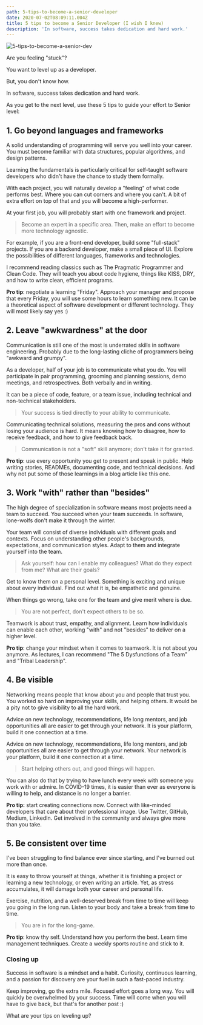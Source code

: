 ```yaml
---
path: 5-tips-to-become-a-senior-developer
date: 2020-07-02T08:09:11.004Z
title: 5 tips to become a Senior Developer (I wish I knew)
description: 'In software, success takes dedication and hard work.'
---
```

![5-tips-to-become-a-senior-dev](/assets/become_senior.png "In software, success takes dedication and hard work.")

Are you feeling "stuck"?

You want to level up as a developer.

But, you don't know how. 

In software, success takes dedication and hard work.

As you get to the next level, use these 5 tips to guide your effort to Senior level:

## 1. Go beyond languages and frameworks

A solid understanding of programming will serve you well into your career. You must become familiar with data structures, popular algorithms, and design patterns. 

Learning the fundamentals is particularly critical for self-taught software developers who didn't have the chance to study them formally.

With each project, you will naturally develop a "feeling" of what code performs best. Where you can cut corners and where you can't. A bit of extra effort on top of that and you will become a high-performer. 

At your first job, you will probably start with one framework and project.

> Become an expert in a specific area. Then, make an effort to become more technology agnostic.

For example, if you are a front-end developer, build some "full-stack" projects. If you are a backend developer, make a small piece of UI. Explore the possibilities of different languages, frameworks and technologies.

I recommend reading classics such as The Pragmatic Programmer and Clean Code. They will teach you about code hygiene, things like KISS, DRY, and how to write clean, efficient programs.

**Pro tip**: negotiate a learning "Friday". Approach your manager and propose that every Friday, you will use some hours to learn something new. It can be a theoretical aspect of software development or different technology. They will most likely say yes :)

## 2. Leave "awkwardness" at the door

Communication is still one of the most is underrated skills in software engineering. Probably due to the long-lasting cliche of programmers being "awkward and grumpy". 

As a developer, half of your job is to communicate what you do. You will participate in pair programming, grooming and planning sessions, demo meetings, and retrospectives. Both verbally and in writing.

It can be a piece of code, feature, or a team issue, including technical and non-technical stakeholders.

> Your success is tied directly to your ability to communicate.

Communicating technical solutions, measuring the pros and cons without losing your audience is hard. It means knowing how to disagree, how to receive feedback, and how to give feedback back. 

> Communication is not a "soft" skill anymore; don't take it for granted.

**Pro tip**: use every opportunity you get to present and speak in public. Help writing stories, READMEs, documenting code, and technical decisions. And why not put some of those learnings in a blog article like this one.

## 3. Work "with" rather than "besides"

The high degree of specialization in software means most projects need a team to succeed. You succeed when your team succeeds. In software, lone-wolfs don't make it through the winter.

Your team will consist of diverse individuals with different goals and contexts. Focus on understanding other people's backgrounds, expectations, and communication styles. Adapt to them and integrate yourself into the team.

> Ask yourself: how can I enable my colleagues? What do they expect from me? What are their goals?

Get to know them on a personal level. Something is exciting and unique about every individual. Find out what it is, be empathetic and genuine. 

When things go wrong, take one for the team and give merit where is due.

> You are not perfect, don't expect others to be so.

Teamwork is about trust, empathy, and alignment. Learn how individuals can enable each other, working "with" and not "besides" to deliver on a higher level.

**Pro tip**: change your mindset when it comes to teamwork. It is not about you anymore. As lectures, I can recommend "The 5 Dysfunctions of a Team" and "Tribal Leadership".

## 4. Be visible

Networking means people that know about you and people that trust you. You worked so hard on improving your skills, and helping others. It would be a pity not to give visibility to all the hard work.

Advice on new technology, recommendations, life long mentors, and job opportunities all are easier to get through your network. It is your platform, build it one connection at a time.

Advice on new technology, recommendations, life long mentors, and job opportunities all are easier to get through your network. Your network is your platform, build it one connection at a time.

> Start helping others out, and good things will happen.

You can also do that by trying to have lunch every week with someone you work with or admire. In COVID-19 times, it is easier than ever as everyone is willing to help, and distance is no longer a barrier.

**Pro tip:** start creating connections now. Connect with like-minded developers that care about their professional image. Use Twitter, GitHub, Medium, LinkedIn. Get involved in the community and always give more than you take.

## 5. Be consistent over time

I've been struggling to find balance ever since starting, and I've burned out more than once.

It is easy to throw yourself at things, whether it is finishing a project or learning a new technology, or even writing an article. Yet, as stress accumulates, it will damage both your career and personal life.

Exercise, nutrition, and a well-deserved break from time to time will keep you going in the long run. Listen to your body and take a break from time to time.

> You are in for the long-game.

**Pro tip**: know thy self. Understand how you perform the best. Learn time management techniques. Create a weekly sports routine and stick to it.

### Closing up

Success in software is a mindset and a habit. Curiosity, continuous learning, and a passion for discovery are your fuel in such a fast-paced industry.

Keep improving, go the extra mile. Focused effort goes a long way. You will quickly be overwhelmed by your success. Time will come when you will have to give back, but that's for another post :)

What are your tips on leveling up?
